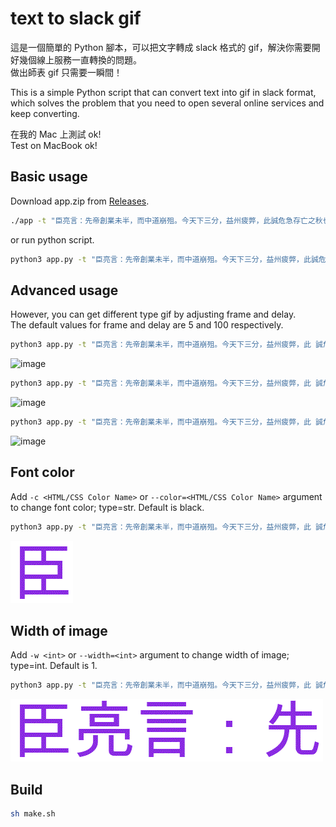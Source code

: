 # text to slack gif

這是一個簡單的 Python 腳本，可以把文字轉成 slack 格式的 gif，解決你需要開好幾個線上服務一直轉換的問題。  
做出師表 gif 只需要一瞬間！  

This is a simple Python script that can convert text into gif in slack format, which solves the problem that you need to open several online services and keep converting.

在我的 Mac 上測試 ok!  
Test on MacBook ok!  

## Basic usage

Download app.zip from [Releases](https://github.com/PttCodingMan/text_to_slack_gif/releases).
```bash
./app -t "臣亮言：先帝創業未半，而中道崩殂。今天下三分，益州疲弊，此誠危急存亡之秋也。"
```
or run python script.
```bash
python3 app.py -t "臣亮言：先帝創業未半，而中道崩殂。今天下三分，益州疲弊，此誠危急存亡之秋也。"
```
## Advanced usage
However, you can get different type gif by adjusting frame and delay.  
The default values for frame and delay are 5 and 100 respectively.
```bash
python3 app.py -t "臣亮言：先帝創業未半，而中道崩殂。今天下三分，益州疲弊，此 誠危急存亡之秋也。"
```
![image](https://raw.githubusercontent.com/PttCodingMan/text_to_slack_gif/dev/src/%E8%87%A3%E4%BA%AE%E8%A8%80%20in%20f%205%20d%20100.gif)

```bash
python3 app.py -t "臣亮言：先帝創業未半，而中道崩殂。今天下三分，益州疲弊，此 誠危急存亡之秋也。" -f 1 -d 500
```
![image](https://raw.githubusercontent.com/PttCodingMan/text_to_slack_gif/dev/src/%E8%87%A3%E4%BA%AE%E8%A8%80%20in%20f%201%20d%20500.gif)

```bash
python3 app.py -t "臣亮言：先帝創業未半，而中道崩殂。今天下三分，益州疲弊，此 誠危急存亡之秋也。" -d 30
```
![image](https://raw.githubusercontent.com/PttCodingMan/text_to_slack_gif/dev/src/%E8%87%A3%E4%BA%AE%E8%A8%80%20in%20f%205%20d%2030.gif)

## Font color

Add `-c <HTML/CSS Color Name>` or `--color=<HTML/CSS Color Name>` argument to change font color; type=str. Default is black. 

```bash
python3 app.py -t "臣亮言：先帝創業未半，而中道崩殂。今天下三分，益州疲弊，此 誠危急存亡之秋也。" -c blueviolet
```
![image](https://github.com/PersonalComputerRetailer/text_to_slack_gif/blob/dev/src/%E8%87%A3%E4%BA%AE%E8%A8%80%EF%BC%9A%E5%85%88%20in%20f%205%20d%20100_violet.gif)

## Width of image

Add `-w <int>` or `--width=<int>` argument to change width of image; type=int. Default is 1. 

```bash
python3 app.py -t "臣亮言：先帝創業未半，而中道崩殂。今天下三分，益州疲弊，此 誠危急存亡之秋也。" -c blueviolet -w 5
```
![image](https://github.com/PersonalComputerRetailer/text_to_slack_gif/blob/dev/src/%E8%87%A3%E4%BA%AE%E8%A8%80%EF%BC%9A%E5%85%88%20in%20f%205%20d%20100_violet_w5.gif)

## Build
```bash
sh make.sh
```
